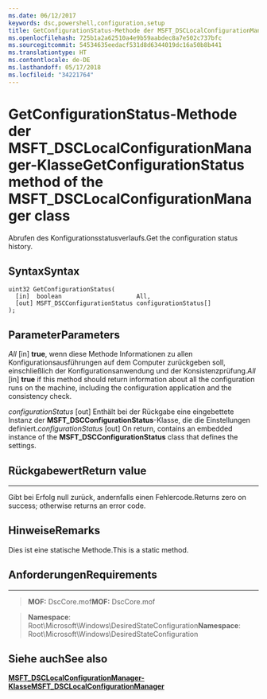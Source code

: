```yaml
---
ms.date: 06/12/2017
keywords: dsc,powershell,configuration,setup
title: GetConfigurationStatus-Methode der MSFT_DSCLocalConfigurationManager-Klasse
ms.openlocfilehash: 725b1a2a62510a4e9b59aabdec8a7e502c737bfc
ms.sourcegitcommit: 54534635eedacf531d8d6344019dc16a50b8b441
ms.translationtype: HT
ms.contentlocale: de-DE
ms.lasthandoff: 05/17/2018
ms.locfileid: "34221764"
---
```

# <a name="getconfigurationstatus-method-of-the-msftdsclocalconfigurationmanager-class"></a><span data-ttu-id="48260-103">GetConfigurationStatus-Methode der MSFT_DSCLocalConfigurationManager-Klasse</span><span class="sxs-lookup"><span data-stu-id="48260-103">GetConfigurationStatus method of the MSFT_DSCLocalConfigurationManager class</span></span>

<span data-ttu-id="48260-104">Abrufen des Konfigurationsstatusverlaufs.</span><span class="sxs-lookup"><span data-stu-id="48260-104">Get the configuration status history.</span></span>

<a name="syntax"></a><span data-ttu-id="48260-105">Syntax</span><span class="sxs-lookup"><span data-stu-id="48260-105">Syntax</span></span>
------

```mof
uint32 GetConfigurationStatus(
  [in]  boolean                     All,
  [out] MSFT_DSCConfigurationStatus configurationStatus[]
);
```

<a name="parameters"></a><span data-ttu-id="48260-106">Parameter</span><span class="sxs-lookup"><span data-stu-id="48260-106">Parameters</span></span>
----------

<span data-ttu-id="48260-107">*All* \[in\] **true**, wenn diese Methode Informationen zu allen Konfigurationsausführungen auf dem Computer zurückgeben soll, einschließlich der Konfigurationsanwendung und der Konsistenzprüfung.</span><span class="sxs-lookup"><span data-stu-id="48260-107">*All* \[in\] **true** if this method should return information about all the configuration runs on the machine, including the configuration application and the consistency check.</span></span>

<span data-ttu-id="48260-108">*configurationStatus* \[out\] Enthält bei der Rückgabe eine eingebettete Instanz der **MSFT_DSCConfigurationStatus**-Klasse, die die Einstellungen definiert.</span><span class="sxs-lookup"><span data-stu-id="48260-108">*configurationStatus* \[out\] On return, contains an embedded instance of the **MSFT_DSCConfigurationStatus** class that defines the settings.</span></span>

## <a name="return-value"></a><span data-ttu-id="48260-109">Rückgabewert</span><span class="sxs-lookup"><span data-stu-id="48260-109">Return value</span></span>
------------

<span data-ttu-id="48260-110">Gibt bei Erfolg null zurück, andernfalls einen Fehlercode.</span><span class="sxs-lookup"><span data-stu-id="48260-110">Returns zero on success; otherwise returns an error code.</span></span>

## <a name="remarks"></a><span data-ttu-id="48260-111">Hinweise</span><span class="sxs-lookup"><span data-stu-id="48260-111">Remarks</span></span>

<span data-ttu-id="48260-112">Dies ist eine statische Methode.</span><span class="sxs-lookup"><span data-stu-id="48260-112">This is a static method.</span></span>

## <a name="requirements"></a><span data-ttu-id="48260-113">Anforderungen</span><span class="sxs-lookup"><span data-stu-id="48260-113">Requirements</span></span>
------------
><span data-ttu-id="48260-114">**MOF:** DscCore.mof</span><span class="sxs-lookup"><span data-stu-id="48260-114">**MOF:** DscCore.mof</span></span>

><span data-ttu-id="48260-115">**Namespace**: Root\Microsoft\Windows\DesiredStateConfiguration</span><span class="sxs-lookup"><span data-stu-id="48260-115">**Namespace**: Root\Microsoft\Windows\DesiredStateConfiguration</span></span>


## <a name="see-also"></a><span data-ttu-id="48260-116">Siehe auch</span><span class="sxs-lookup"><span data-stu-id="48260-116">See also</span></span>


[<span data-ttu-id="48260-117">**MSFT_DSCLocalConfigurationManager-Klasse**</span><span class="sxs-lookup"><span data-stu-id="48260-117">**MSFT_DSCLocalConfigurationManager**</span></span>](msft-dsclocalconfigurationmanager.md)